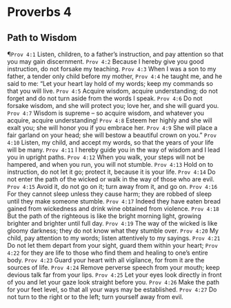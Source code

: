 # Proverbs 4

## Path to Wisdom
¶`Prov 4:1` Listen, children, to a father’s instruction, and pay attention so that you may gain discernment.
`Prov 4:2` Because I hereby give you good instruction, do not forsake my teaching.
`Prov 4:3` When I was a son to my father, a tender only child before my mother,
`Prov 4:4` he taught me, and he said to me: “Let your heart lay hold of my words; keep my commands so that you will live.
`Prov 4:5` Acquire wisdom, acquire understanding; do not forget and do not turn aside from the words I speak.
`Prov 4:6` Do not forsake wisdom, and she will protect you; love her, and she will guard you.
`Prov 4:7` Wisdom is supreme – so acquire wisdom, and whatever you acquire, acquire understanding!
`Prov 4:8` Esteem her highly and she will exalt you; she will honor you if you embrace her.
`Prov 4:9` She will place a fair garland on your head; she will bestow a beautiful crown on you.”
`Prov 4:10` Listen, my child, and accept my words, so that the years of your life will be many.
`Prov 4:11` I hereby guide you in the way of wisdom and I lead you in upright paths.
`Prov 4:12` When you walk, your steps will not be hampered, and when you run, you will not stumble.
`Prov 4:13` Hold on to instruction, do not let it go; protect it, because it is your life.
`Prov 4:14` Do not enter the path of the wicked or walk in the way of those who are evil.
`Prov 4:15` Avoid it, do not go on it; turn away from it, and go on.
`Prov 4:16` For they cannot sleep unless they cause harm; they are robbed of sleep until they make someone stumble.
`Prov 4:17` Indeed they have eaten bread gained from wickedness and drink wine obtained from violence.
`Prov 4:18` But the path of the righteous is like the bright morning light, growing brighter and brighter until full day.
`Prov 4:19` The way of the wicked is like gloomy darkness; they do not know what they stumble over.
`Prov 4:20` My child, pay attention to my words; listen attentively to my sayings.
`Prov 4:21` Do not let them depart from your sight, guard them within your heart;
`Prov 4:22` for they are life to those who find them and healing to one’s entire body.
`Prov 4:23` Guard your heart with all vigilance, for from it are the sources of life.
`Prov 4:24` Remove perverse speech from your mouth; keep devious talk far from your lips.
`Prov 4:25` Let your eyes look directly in front of you and let your gaze look straight before you.
`Prov 4:26` Make the path for your feet level, so that all your ways may be established.
`Prov 4:27` Do not turn to the right or to the left; turn yourself away from evil.
